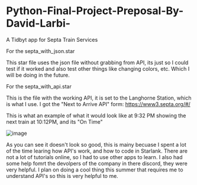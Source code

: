 # Python-Final-Project-Preposal-By-David-Larbi-
A Tidbyt app for Septa Train Services


For the septa_with_json.star

This star file uses the json file without grabbing from API, its just so I could test if it worked and also test other things like changing colors, etc. Which I will be doing in the future.


For the septa_with_api.star

This is the file with the working API, it is set to the Langhorne Station, which is what I use. I got the "Next to Arrive API" form: 
https://www3.septa.org/#/

This is what an example of what it would look like at 9:32 PM showing the next train at 10:12PM, and its "On Time"

![image](https://user-images.githubusercontent.com/78058918/206078999-48602acc-7353-464f-9086-f728eada2a80.png)

As you can see it doesn't look so good, this is mainy becuase I spent a lot of the time learing how API's work, and how to code in Starlank. There are not a lot of tutorials online, so I had to use other apps to learn. I also had some help fomrt the devolpers of the company in there discord, they were very helpful. I plan on doing a cool thing this summer that requires me to understand API's so this is very helpful to me.
